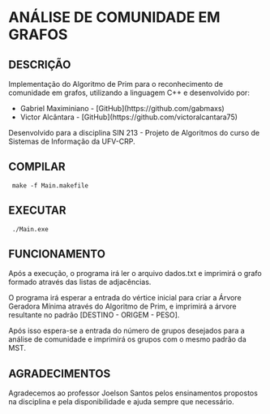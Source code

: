 # ANÁLISE DE COMUNIDADE EM GRAFOS 

## DESCRIÇÃO
<p>Implementação do Algoritmo de Prim para o reconhecimento de comunidade em grafos, utilizando a linguagem C++ e desenvolvido por: </p>
<ul>
    <li>Gabriel Maximiniano - [GitHub](https://github.com/gabmaxs) </li>
    <li>Victor Alcântara - [GitHub](https://github.com/victoralcantara75) </li>
</ul>
<p> Desenvolvido para a disciplina SIN 213 - Projeto de Algoritmos do curso de Sistemas de Informação da UFV-CRP.</p>


## COMPILAR 
<code> make -f Main.makefile </code>

## EXECUTAR 
<code> ./Main.exe </code>

## FUNCIONAMENTO

<p> Após a execução, o programa irá ler o arquivo dados.txt e imprimirá o grafo formado através das listas de adjacências. </p>
<p> O programa irá esperar a entrada do vértice inicial para criar a Árvore Geradora Mínima através do Algoritmo de Prim, e imprimirá a árvore resultante no padrão [DESTINO - ORIGEM - PESO]. </p>
<p> Após isso espera-se a entrada do número de grupos desejados para a análise de comunidade e imprimirá os grupos com o mesmo padrão da MST. </p>

## AGRADECIMENTOS
<p> Agradecemos ao professor Joelson Santos pelos ensinamentos propostos na disciplina e pela disponibilidade e ajuda sempre que necessário. </p>
